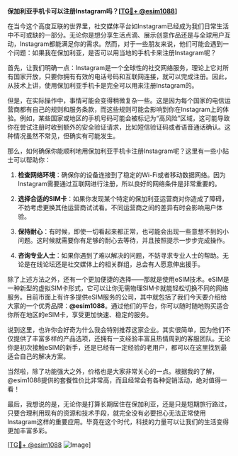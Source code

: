 **保加利亚手机卡可以注册Instagram吗？[[TG💪+ @esim1088](https://t.me/s/esim1088)]**

在当今这个高度互联的世界里，社交媒体平台如Instagram已经成为我们日常生活中不可或缺的一部分。无论你是想分享生活点滴、展示创意作品还是与全球用户互动，Instagram都能满足你的需求。然而，对于一些朋友来说，他们可能会遇到一个问题：如果我在保加利亚，是否可以用当地的手机卡来注册Instagram呢？

首先，让我们明确一点：Instagram是一个全球性的社交网络服务，理论上它对所有国家开放，只要你拥有有效的电话号码和互联网连接，就可以完成注册。因此，从技术上讲，使用保加利亚手机卡是完全可以用来注册Instagram的。

但是，在实际操作中，事情可能会变得稍微复杂一些。这是因为每个国家的电信运营商都有自己的规则和服务条款，而这些规则可能会影响到你在Instagram上的体验。例如，某些国家或地区的手机号码可能会被标记为“高风险”区域，这可能导致你在尝试注册时收到额外的安全验证请求，比如短信验证码或者语音通话确认。这种情况虽然不常见，但确实有可能发生。

那么，如何确保你能顺利地用保加利亚手机卡注册Instagram呢？这里有一些小贴士可以帮助你：

1. **检查网络环境**：确保你的设备连接到了稳定的Wi-Fi或者移动数据网络。因为Instagram需要通过互联网进行注册，所以良好的网络条件是非常重要的。

2. **选择合适的SIM卡**：如果你发现某个特定的保加利亚运营商对你造成了障碍，不妨考虑更换其他运营商试试看。不同运营商之间的差异有时会影响用户体验。

3. **保持耐心**：有时候，即使一切看起来都正常，也可能会出现一些意想不到的小问题。这时候就需要你有足够的耐心去等待，并且按照提示一步步完成操作。

4. **咨询专业人士**：如果你遇到了难以解决的问题，不妨寻求专业人士的帮助。无论是在线论坛还是社交媒体上的相关群组，总会有人愿意伸出援手。

除了上述方法之外，还有一个更加便捷的选择——那就是使用eSIM技术。eSIM是一种新型的虚拟SIM卡形式，它可以让你无需物理SIM卡就能轻松切换不同的网络服务。目前市面上有许多提供eSIM服务的公司，其中就包括了我们今天要介绍给大家的一个优秀品牌：**@esim1088**。通过他们的平台，你可以随时随地购买适合你所在地区的eSIM卡，享受更加快速、稳定的服务。

说到这里，也许你会好奇为什么我会特别推荐这家企业。其实很简单，因为他们不仅提供了丰富多样的产品选项，还拥有一支经验丰富且热情周到的客服团队。无论你是初次接触eSIM的新手，还是已经有一定经验的老用户，都可以在这里找到最适合自己的解决方案。

当然啦，除了功能强大之外，价格也是大家非常关心的一点。根据我的了解，@esim1088提供的套餐性价比非常高，而且经常会有各种促销活动，绝对值得一看！

最后，我想说的是，无论你是打算长期居住在保加利亚，还是只是短期旅行路过，只要合理利用现有的资源和技术手段，就完全没有必要担心无法正常使用Instagram这样的重要应用。毕竟在这个时代，科技的力量可以让我们的生活变得更加丰富多彩。

[[TG💪+ @esim1088](https://t.me/s/esim1088) ![Image](https://i.postimg.cc/4NQfJmqS/Snipaste-2025-05-13-00-14-12.png)]